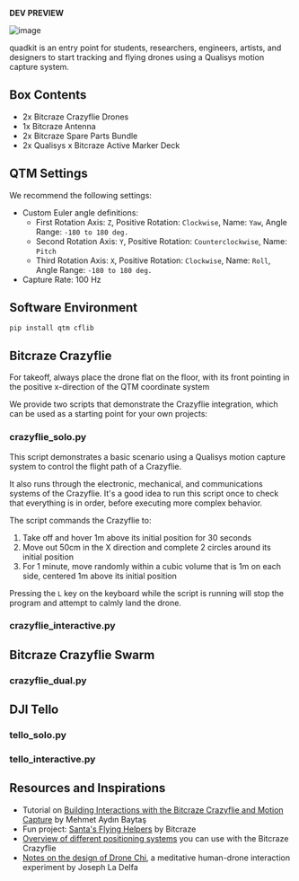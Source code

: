 **DEV PREVIEW**

![image](https://user-images.githubusercontent.com/1661078/156165793-8d778cb6-b70a-479b-8289-c36ade7ff41e.png)

quadkit is an entry point for students, researchers, engineers, artists, and designers to start tracking and flying drones using a Qualisys motion capture system.

## Box Contents

- 2x Bitcraze Crazyflie Drones
- 1x Bitcraze Antenna
- 2x Bitcraze Spare Parts Bundle
- 2x Qualisys x Bitcraze Active Marker Deck

## QTM Settings

We recommend the following settings:

- Custom Euler angle definitions:
  - First Rotation Axis: `Z`, Positive Rotation: `Clockwise`, Name: `Yaw`, Angle Range: `-180 to 180 deg.`
  - Second Rotation Axis: `Y`, Positive Rotation: `Counterclockwise`, Name: `Pitch`
  - Third Rotation Axis: `X`, Positive Rotation: `Clockwise`, Name: `Roll`, Angle Range: `-180 to 180 deg.`
- Capture Rate: 100 Hz

## Software Environment

    pip install qtm cflib

## Bitcraze Crazyflie

For takeoff, always place the drone flat on the floor, with its front pointing in the positive x-direction of the QTM coordinate system

We provide two scripts that demonstrate the Crazyflie integration, which can be used as a starting point for your own projects:

### crazyflie_solo.py

This script demonstrates a basic scenario using a Qualisys motion capture system to control the flight path of a Crazyflie.

It also runs through the electronic, mechanical, and communications systems of the Crazyflie. It's a good idea to run this script once to check that everything is in order, before executing more complex behavior.

The script commands the Crazyflie to:

1. Take off and hover 1m above its initial position for 30 seconds
2. Move out 50cm in the X direction and complete 2 circles around its initial position
3. For 1 minute, move randomly within a cubic volume that is 1m on each side, centered 1m above its initial position

Pressing the `L` key on the keyboard while the script is running will stop the program and attempt to calmly land the drone. 

### crazyflie_interactive.py

## Bitcraze Crazyflie Swarm

### crazyflie_dual.py

## DJI Tello

### tello_solo.py

### tello_interactive.py

## Resources and Inspirations

- Tutorial on [Building Interactions with the Bitcraze Crazyflie and Motion Capture](https://www.baytas.net/blog/crazyflie) by Mehmet Aydın Baytaş
- Fun project: [Santa's Flying Helpers](https://www.bitcraze.io/2021/12/santas-flying-helpers/) by Bitcraze
- [Overview of different positioning systems](https://www.bitcraze.io/2021/05/positioning-system-overview/) you can use with the Bitcraze Crazyflie
- [Notes on the design of Drone Chi](https://www.bitcraze.io/2019/12/designing-dronechi/), a meditative human-drone interaction experiment by Joseph La Delfa
